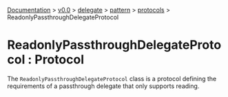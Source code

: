 [Documentation](/docs/documentation.md) >
 [v0.0](/docs/0.0/version.md) >
  [delegate](/docs/0.0/delegate/module.md) >
   [pattern](/docs/0.0/delegate/pattern/module.md) >
    [protocols](/docs/0.0/delegate/pattern/protocols/module.md) >
     ReadonlyPassthroughDelegateProtocol

# ReadonlyPassthroughDelegateProtocol : Protocol

The `ReadonlyPassthroughDelegateProtocol` class is a protocol defining the requirements of a passthrough delegate that only supports reading.